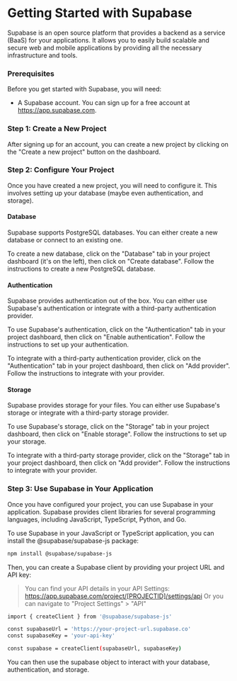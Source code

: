 # Getting Started with Supabase
Supabase is an open source platform that provides a backend as a service (BaaS) for your applications. It allows you to easily build scalable and secure web and mobile applications by providing all the necessary infrastructure and tools.

### Prerequisites
Before you get started with Supabase, you will need:

- A Supabase account. You can sign up for a free account at https://app.supabase.com.

### Step 1: Create a New Project
After signing up for an account, you can create a new project by clicking on the "Create a new project" button on the dashboard.

### Step 2: Configure Your Project
Once you have created a new project, you will need to configure it. This involves setting up your database (maybe even authentication, and storage).

#### Database
Supabase supports PostgreSQL databases. You can either create a new database or connect to an existing one.

To create a new database, click on the "Database" tab in your project dashboard (it's on the left), then click on "Create database". Follow the instructions to create a new PostgreSQL database.

#### Authentication
Supabase provides authentication out of the box. You can either use Supabase's authentication or integrate with a third-party authentication provider.

To use Supabase's authentication, click on the "Authentication" tab in your project dashboard, then click on "Enable authentication". Follow the instructions to set up your authentication.

To integrate with a third-party authentication provider, click on the "Authentication" tab in your project dashboard, then click on "Add provider". Follow the instructions to integrate with your provider.

#### Storage
Supabase provides storage for your files. You can either use Supabase's storage or integrate with a third-party storage provider.

To use Supabase's storage, click on the "Storage" tab in your project dashboard, then click on "Enable storage". Follow the instructions to set up your storage.

To integrate with a third-party storage provider, click on the "Storage" tab in your project dashboard, then click on "Add provider". Follow the instructions to integrate with your provider.

### Step 3: Use Supabase in Your Application
Once you have configured your project, you can use Supabase in your application. Supabase provides client libraries for several programming languages, including JavaScript, TypeScript, Python, and Go.

To use Supabase in your JavaScript or TypeScript application, you can install the @supabase/supabase-js package:

```bash
npm install @supabase/supabase-js
```

Then, you can create a Supabase client by providing your project URL and API key:

> You can find your API details in your API Settings: https://app.supabase.com/project/[PROJECTID]/settings/api
Or you can navigate to "Project Settings" > "API"

```bash
import { createClient } from '@supabase/supabase-js'

const supabaseUrl = 'https://your-project-url.supabase.co'
const supabaseKey = 'your-api-key'

const supabase = createClient(supabaseUrl, supabaseKey)
```

You can then use the supabase object to interact with your database, authentication, and storage.
